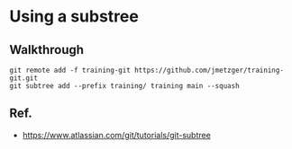 # Using a substree 

## Walkthrough

```
git remote add -f training-git https://github.com/jmetzger/training-git.git
git subtree add --prefix training/ training main --squash

```

## Ref. 

  * https://www.atlassian.com/git/tutorials/git-subtree
